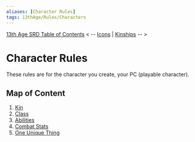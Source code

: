 ```yaml
---
aliases: [Character Rules]
tags: 13thAge/Rules/Characters
---
```

[13th Age SRD Table of Contents](00%20Table%20of%20Contents/00%20Table%20of%20Contents.md)
< -- [Icons](01%20Icons/01%20Icons.md) | [Kinships](../03%20Ancestries/03%20Ancestries.md) -- >

# Character Rules
These rules are for the character you create, your PC (playable character).


## Map of Content
1. [Kin](02%20Character%20Rules/1%20Kin.md)
2. [Class](02%20Character%20Rules/2%20Class.md)
3. [Abilities](02%20Character%20Rules/3%20Abilities.md)
4. [Combat Stats](02%20Character%20Rules/4%20Combat%20Stats.md)
5. [One Unique Thing](02%20Character%20Rules/5%20One%20Unique%20Thing.md) 